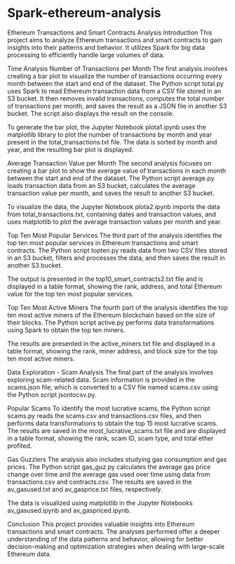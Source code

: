 # Spark-ethereum-analysis
Ethereum Transactions and Smart Contracts Analysis
Introduction
This project aims to analyze Ethereum transactions and smart contracts to gain insights into their patterns and behavior. It utilizes Spark for big data processing to efficiently handle large volumes of data.

Time Analysis
Number of Transactions per Month
The first analysis involves creating a bar plot to visualize the number of transactions occurring every month between the start and end of the dataset. The Python script total.py uses Spark to read Ethereum transaction data from a CSV file stored in an S3 bucket. It then removes invalid transactions, computes the total number of transactions per month, and saves the result as a JSON file in another S3 bucket. The script also displays the result on the console.

To generate the bar plot, the Jupyter Notebook plota1.ipynb uses the matplotlib library to plot the number of transactions by month and year present in the total_transactions.txt file. The data is sorted by month and year, and the resulting bar plot is displayed.

Average Transaction Value per Month
The second analysis focuses on creating a bar plot to show the average value of transactions in each month between the start and end of the dataset. The Python script average.py loads transaction data from an S3 bucket, calculates the average transaction value per month, and saves the result to another S3 bucket.

To visualize the data, the Jupyter Notebook plota2.ipynb imports the data from total_transactions.txt, containing dates and transaction values, and uses matplotlib to plot the average transaction values per month and year.

Top Ten Most Popular Services
The third part of the analysis identifies the top ten most popular services in Ethereum transactions and smart contracts. The Python script topten.py reads data from two CSV files stored in an S3 bucket, filters and processes the data, and then saves the result in another S3 bucket.

The output is presented in the top10_smart_contracts2.txt file and is displayed in a table format, showing the rank, address, and total Ethereum value for the top ten most popular services.

Top Ten Most Active Miners
The fourth part of the analysis identifies the top ten most active miners of the Ethereum blockchain based on the size of their blocks. The Python script active.py performs data transformations using Spark to obtain the top ten miners.

The results are presented in the active_miners.txt file and displayed in a table format, showing the rank, miner address, and block size for the top ten most active miners.

Data Exploration - Scam Analysis
The final part of the analysis involves exploring scam-related data. Scam information is provided in the scams.json file, which is converted to a CSV file named scams.csv using the Python script jsontocsv.py.

Popular Scams
To identify the most lucrative scams, the Python script scams.py reads the scams.csv and transactions.csv files, and then performs data transformations to obtain the top 15 most lucrative scams. The results are saved in the most_lucrative_scams.txt file and are displayed in a table format, showing the rank, scam ID, scam type, and total ether profited.

Gas Guzzlers
The analysis also includes studying gas consumption and gas prices. The Python script gas_guz.py calculates the average gas price change over time and the average gas used over time using data from transactions.csv and contracts.csv. The results are saved in the av_gasused.txt and av_gasprice.txt files, respectively.

The data is visualized using matplotlib in the Jupyter Notebooks av_gasused.ipynb and av_gaspriced.ipynb.

Conclusion
This project provides valuable insights into Ethereum transactions and smart contracts. The analyses performed offer a deeper understanding of the data patterns and behavior, allowing for better decision-making and optimization strategies when dealing with large-scale Ethereum data.
